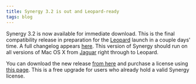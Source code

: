 ```yaml
---
title: Synergy 3.2 is out and Leopard-ready
tags: blog
---
```


Synergy 3.2 is now available for immediate download. This is the final compatibility release in preparation for the [Leopard](http://www.wincent.com/knowledge-base/Leopard) launch in a couple days' time. A full changelog appears [here](http://www.wincent.com/a/products/synergy-classic/history/#3.2). This version of Synergy should run on all versions of Mac OS X from [Jaguar](http://www.wincent.com/knowledge-base/Jaguar) right through to Leopard.

You can download the new release [from here](http://www.wincent.com/download.php?item=SynergyJaguar.dmg) and purchase a license using [this page](https://secure.wincent.com/a/products/synergy-classic/purchase/). This is a free upgrade for users who already hold a valid Synergy license.
